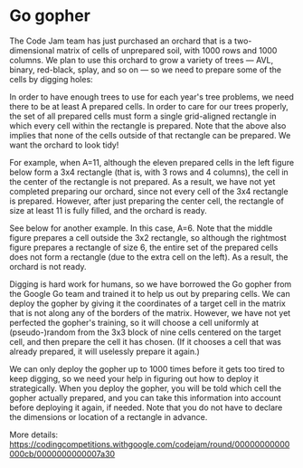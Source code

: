 # Go gopher

The Code Jam team has just purchased an orchard that is a two-dimensional matrix of cells of unprepared soil, with 1000 rows and 1000 columns. We plan to use this orchard to grow a variety of trees — AVL, binary, red-black, splay, and so on — so we need to prepare some of the cells by digging holes:

In order to have enough trees to use for each year's tree problems, we need there to be at least A prepared cells.
In order to care for our trees properly, the set of all prepared cells must form a single grid-aligned rectangle in which every cell within the rectangle is prepared.
Note that the above also implies that none of the cells outside of that rectangle can be prepared. We want the orchard to look tidy!

For example, when A=11, although the eleven prepared cells in the left figure below form a 3x4 rectangle (that is, with 3 rows and 4 columns), the cell in the center of the rectangle is not prepared. As a result, we have not yet completed preparing our orchard, since not every cell of the 3x4 rectangle is prepared. However, after just preparing the center cell, the rectangle of size at least 11 is fully filled, and the orchard is ready.

See below for another example. In this case, A=6. Note that the middle figure prepares a cell outside the 3x2 rectangle, so although the rightmost figure prepares a rectangle of size 6, the entire set of the prepared cells does not form a rectangle (due to the extra cell on the left). As a result, the orchard is not ready.

Digging is hard work for humans, so we have borrowed the Go gopher from the Google Go team and trained it to help us out by preparing cells. We can deploy the gopher by giving it the coordinates of a target cell in the matrix that is not along any of the borders of the matrix. However, we have not yet perfected the gopher's training, so it will choose a cell uniformly at (pseudo-)random from the 3x3 block of nine cells centered on the target cell, and then prepare the cell it has chosen. (If it chooses a cell that was already prepared, it will uselessly prepare it again.)

We can only deploy the gopher up to 1000 times before it gets too tired to keep digging, so we need your help in figuring out how to deploy it strategically. When you deploy the gopher, you will be told which cell the gopher actually prepared, and you can take this information into account before deploying it again, if needed. Note that you do not have to declare the dimensions or location of a rectangle in advance.

More details: https://codingcompetitions.withgoogle.com/codejam/round/00000000000000cb/0000000000007a30
